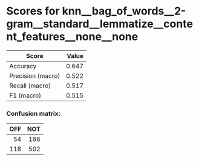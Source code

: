 # Scores for knn__bag_of_words__2-gram__standard__lemmatize__content_features__none__none
|      Score      |Value|
|-----------------|----:|
|Accuracy         |0.647|
|Precision (macro)|0.522|
|Recall (macro)   |0.517|
|F1 (macro)       |0.515|

### Confusion matrix:
|OFF|NOT|
|--:|--:|
| 54|186|
|118|502|
